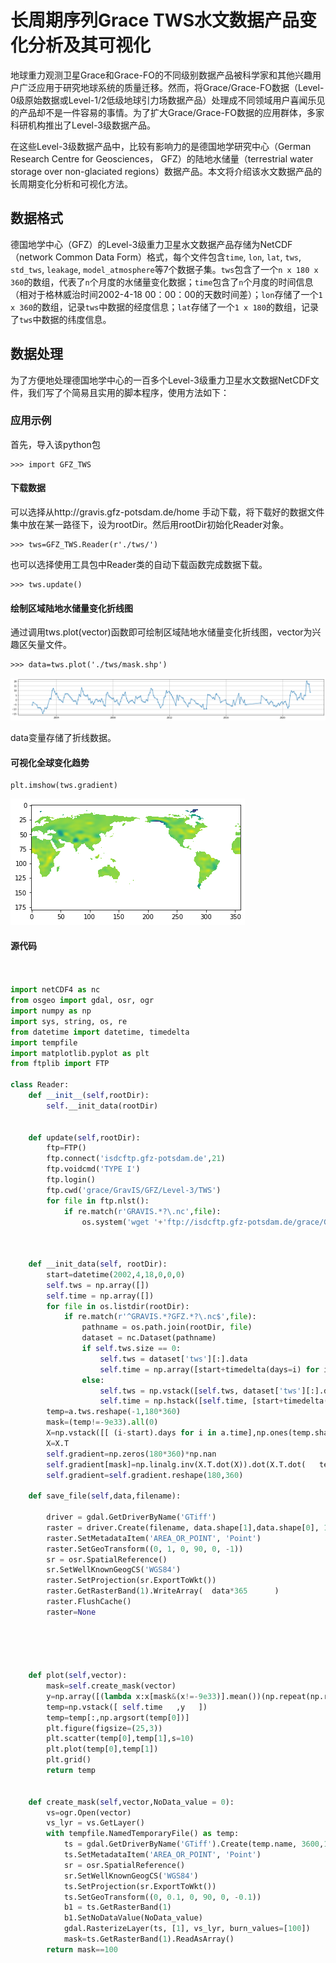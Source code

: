 # 长周期序列Grace TWS水文数据产品变化分析及其可视化

地球重力观测卫星Grace和Grace-FO的不同级别数据产品被科学家和其他兴趣用户广泛应用于研究地球系统的质量迁移。然而，将Grace/Grace-FO数据（Level-0级原始数据或Level-1/2低级地球引力场数据产品）处理成不同领域用户喜闻乐见的产品却不是一件容易的事情。为了扩大Grace/Grace-FO数据的应用群体，多家科研机构推出了Level-3级数据产品。

在这些Level-3级数据产品中，比较有影响力的是德国地学研究中心（German Research Centre for Geosciences， GFZ）的陆地水储量（terrestrial water storage over non-glaciated regions）数据产品。本文将介绍该水文数据产品的长周期变化分析和可视化方法。

## 数据格式
德国地学中心（GFZ）的Level-3级重力卫星水文数据产品存储为NetCDF（network Common Data Form）格式，每个文件包含``time``, ``lon``, ``lat``, ``tws``, ``std_tws``, ``leakage``, ``model_atmosphere``等7个数据子集。``tws``包含了一个``n x 180 x 360``的数组，代表了``n``个月度的水储量变化数据；``time``包含了``n``个月度的时间信息（相对于格林威治时间2002-4-18 00：00：00的天数时间差）；``lon``存储了一个``1 x 360``的数组，记录``tws``中数据的经度信息；``lat``存储了一个``1 x 180``的数组，记录了``tws``中数据的纬度信息。

## 数据处理
为了方便地处理德国地学中心的一百多个Level-3级重力卫星水文数据NetCDF文件，我们写了个简易且实用的脚本程序，使用方法如下：

### 应用示例
首先，导入该python包
```
>>> import GFZ_TWS
``` 
#### 下载数据
可以选择从http://gravis.gfz-potsdam.de/home 手动下载，将下载好的数据文件集中放在某一路径下，设为rootDir。然后用rootDir初始化Reader对象。

```
>>> tws=GFZ_TWS.Reader(r'./tws/')
```
也可以选择使用工具包中Reader类的自动下载函数完成数据下载。
```
>>> tws.update()
```


#### 绘制区域陆地水储量变化折线图
通过调用tws.plot(vector)函数即可绘制区域陆地水储量变化折线图，vector为兴趣区矢量文件。
```
>>> data=tws.plot('./tws/mask.shp')

```
![](/images/grace_plot.png)


data变量存储了折线数据。

#### 可视化全球变化趋势
```
plt.imshow(tws.gradient)

``` 
![](/images/gradient.png)







#### 源代码





```python


import netCDF4 as nc
from osgeo import gdal, osr, ogr
import numpy as np
import sys, string, os, re
from datetime import datetime, timedelta
import tempfile
import matplotlib.pyplot as plt
from ftplib import FTP           

class Reader:
    def __init__(self,rootDir):
        self.__init_data(rootDir)
    
    
    def update(self,rootDir):
        ftp=FTP()
        ftp.connect('isdcftp.gfz-potsdam.de',21)
        ftp.voidcmd('TYPE I')
        ftp.login()
        ftp.cwd('grace/GravIS/GFZ/Level-3/TWS')
        for file in ftp.nlst():
            if re.match(r'GRAVIS.*?\.nc',file):
                os.system('wget '+'ftp://isdcftp.gfz-potsdam.de/grace/GravIS/GFZ/Level-3/TWS/'+file+' -t 0 -O '+os.path.join(rootDir,file))
        
    
    
    def __init_data(self, rootDir):
        start=datetime(2002,4,18,0,0,0)
        self.tws = np.array([])
        self.time = np.array([])
        for file in os.listdir(rootDir):
            if re.match(r'^GRAVIS.*?GFZ.*?\.nc$',file):
                pathname = os.path.join(rootDir, file)
                dataset = nc.Dataset(pathname)
                if self.tws.size == 0:
                    self.tws = dataset['tws'][:].data
                    self.time = np.array([start+timedelta(days=i) for i in dataset['time'][:].data])
                else:
                    self.tws = np.vstack([self.tws, dataset['tws'][:].data])
                    self.time = np.hstack([self.time, [start+timedelta(days=i) for i in dataset['time'][:].data]])
        temp=a.tws.reshape(-1,180*360)
        mask=(temp!=-9e33).all(0)
        X=np.vstack([[ (i-start).days for i in a.time],np.ones(temp.shape[0])])
        X=X.T
        self.gradient=np.zeros(180*360)*np.nan
        self.gradient[mask]=np.linalg.inv(X.T.dot(X)).dot(X.T.dot(   temp[:,mask]   ))[0]
        self.gradient=self.gradient.reshape(180,360)
        
    def save_file(self,data,filename):
        
        driver = gdal.GetDriverByName('GTiff')
        raster = driver.Create(filename, data.shape[1],data.shape[0], 1, gdal.GDT_Float32)
        raster.SetMetadataItem('AREA_OR_POINT', 'Point')
        raster.SetGeoTransform((0, 1, 0, 90, 0, -1))
        sr = osr.SpatialReference()
        sr.SetWellKnownGeogCS('WGS84')
        raster.SetProjection(sr.ExportToWkt())
        raster.GetRasterBand(1).WriteArray(  data*365      )
        raster.FlushCache()
        raster=None




    
    def plot(self,vector):
        mask=self.create_mask(vector)
        y=np.array([(lambda x:x[mask&(x!=-9e33)].mean())(np.repeat(np.repeat(tws,10,axis=0),10,axis=1)) for tws in self.tws])        
        temp=np.vstack([ self.time   ,y   ])
        temp=temp[:,np.argsort(temp[0])]
        plt.figure(figsize=(25,3))    
        plt.scatter(temp[0],temp[1],s=10)
        plt.plot(temp[0],temp[1])
        plt.grid()
        return temp
    
    
    def create_mask(self,vector,NoData_value = 0):
        vs=ogr.Open(vector)
        vs_lyr = vs.GetLayer()
        with tempfile.NamedTemporaryFile() as temp:
            ts = gdal.GetDriverByName('GTiff').Create(temp.name, 3600,1800, 1, gdal.GDT_Byte)
            ts.SetMetadataItem('AREA_OR_POINT', 'Point')
            sr = osr.SpatialReference()
            sr.SetWellKnownGeogCS('WGS84')
            ts.SetProjection(sr.ExportToWkt())
            ts.SetGeoTransform((0, 0.1, 0, 90, 0, -0.1))
            b1 = ts.GetRasterBand(1)
            b1.SetNoDataValue(NoData_value)
            gdal.RasterizeLayer(ts, [1], vs_lyr, burn_values=[100])
            mask=ts.GetRasterBand(1).ReadAsArray()
        return mask==100
```

